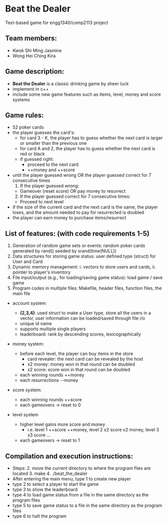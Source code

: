 # Beat the Dealer
Text-based game for engg1340/comp2113 project

## Team members:
- Kwok Shi Ming Jasmine
- Wong Hei Ching Kira

## Game description:
- **Beat the Dealer** is a classic drinking game by sheer luck
- implement in c++
- include some new game features such as items, level, money and score systems

## Game rules:
- 52 poker cards
- the player guesses the card's:
  - for card 3 - K, the player has to guess whether the next card is larger or smaller than the previous one
  - for card A and 2, the player has to guess whether the next card is red or black 
  - if guessed right:
    - proceed to the next card
    - ++money and ++score 
- until the player guessed wrong OR the player guessed correct for 7 consecutive times
  1. If the player guessed wrong:
   - Gameover (reset score) OR pay money to resurrect
  2. If the player guessed correct for 7 consecutive times:
   - Proceed to next level
- if the size of the current card and the next card is the same, the player loses, and the amount needed to pay for resurrected is doubled
- the player can earn money to purchase items/resurrect
                                                                                                                                                 
## List of features: (with code requirements 1-5)
1. Generation of random game sets or events: random poker cards generated by rand() seeded by srand(time(NULL))
2. Data structures for storing game status: user defined type (struct) for User and Card
3. Dynamic memory management: i. vectors to store users and cards, ii. pointer to player's inventory
4. File input/output (e.g., for loading/saving game status): load game / save game
5. Program codes in multiple files: Makefile, header files, function files, the main file

- account system: 
   - **(2,3,4)**: used struct to make a User type, store all the users in a vector, user information can be loaded/saved through file i/o
  - unique id name
  - supports multiple single players
  - leaderboard: rank by descending scores, lexicographically

- money system:
  - before each level, the player can buy items in the store
    - card revealer: the next card can be revealed by the host
    - x2 money: money won in that round can be doubled
    - x2 score: score won in that round can be doubled
  - each winning rounds ++money
  - each resurrections --money
  
- score system:
  - each winning rounds ++score
  - each gameovers -> reset to 0
  
- level system 
  - higher level gains more score and money
    - i.e. level 1 ++score ++money, level 2 x2 score x2 money, level 3 x3 score ... 
  - each gameovers -> reset to 1

## Compilation and execution instructions:
- Steps:
  2. move the current directory to where the program files are located
  3. make
  4. ./beat_the_dealer
- After entering the main menu, type 1 to create new player
- type 2 to select a player to start the game
- type 3 to show the leaderboard
- type 4 to load game status from a file in the same directory as the program files
- type 5 to save game status to a file in the same directory as the program files
- type 6 to halt the program
